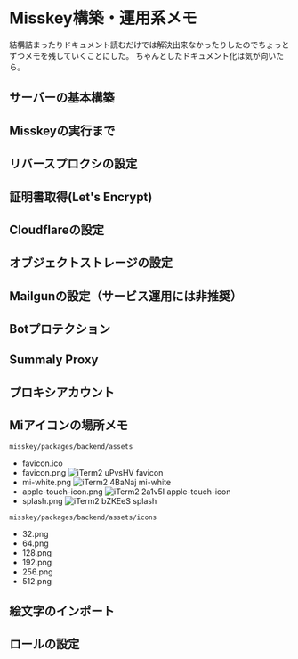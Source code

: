 # Misskey構築・運用系メモ

結構詰まったりドキュメント読むだけでは解決出来なかったりしたのでちょっとずつメモを残していくことにした。
ちゃんとしたドキュメント化は気が向いたら。

## サーバーの基本構築
## Misskeyの実行まで
## リバースプロクシの設定
## 証明書取得(Let's Encrypt) 
## Cloudflareの設定
## オブジェクトストレージの設定
## Mailgunの設定（サービス運用には非推奨）
## Botプロテクション
## Summaly Proxy
## プロキシアカウント


## Miアイコンの場所メモ

`misskey/packages/backend/assets`

- favicon.ico 
- favicon.png ![iTerm2 uPvsHV favicon](https://user-images.githubusercontent.com/31660/223339870-b6d4565c-8ad6-4f2b-9e5b-4378b5a3d0f7.png)
- mi-white.png ![iTerm2 4BaNaj mi-white](https://user-images.githubusercontent.com/31660/223339918-b1b76c38-4900-4ac8-b77c-48ecd751ad5e.png)
- apple-touch-icon.png ![iTerm2 2a1v5I apple-touch-icon](https://user-images.githubusercontent.com/31660/223340142-802619d4-8d36-4a9b-8aaf-f56fb20ae41e.png)
- splash.png ![iTerm2 bZKEeS splash](https://user-images.githubusercontent.com/31660/223340692-b723e13f-8919-49e2-bcca-1a62724293a4.png)

`misskey/packages/backend/assets/icons`
- 32.png
- 64.png
- 128.png
- 192.png
- 256.png
- 512.png

## 絵文字のインポート
## ロールの設定
## 
